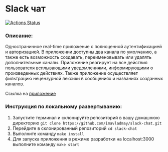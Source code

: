 # Slack чат

[![Actions Status](https://github.com/imavladmay/frontend-project-12/workflows/hexlet-check/badge.svg)](https://github.com/imavladmay/frontend-project-12/actions)

### Описание:

Одностраничное real-time приложение с полноценной аутентификацией и авторизацией. В приложении доступны два канала по умолчанию, а также есть возможность создавать, переименовывать или удалять дополнительные каналы. Приложение реагирует на все действия пользователя всплывающими уведомлениями, информирующими о произведенных действиях. Также приложение осуществляет фильтрацию нецензурной лексики в сообщениях и названиях созданных каналов.

Ссылка на [приложение](https://slack-chat-production.up.railway.app/)

### Инструкция по локальному развертыванию:

1. Запустите терминал и склонируйте репозиторий в вашу домашнюю директорию
   `git clone https://github.com/imavladmay/slack-chat.git`
2. Перейдите в склонированный репозиторий `cd slack-chat`
3. Выполните команду `make install`
4. Для запуска приложения в режиме разработки на localhost:3000 выполните команду `make start`
